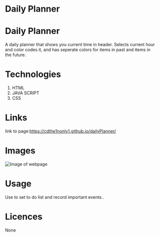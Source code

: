 # Daily Planner

# Daily Planner

A daily planner that shows you current time in header. Selects current hour and color codes it, and has seperate colors for items in past and items in the future.

# Technologies

1. HTML
2. JAVA SCRIPT
3. CSS

# Links

link to page:https://cdthe1nonly1.github.io/dailyPlanner/

# Images

![Image of webpage](.assets/images/dailyPlannerScreenShot.png)

# Usage

Use to set to do list and record important events..

# Licences

None
